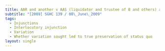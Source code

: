 ```yaml
---
title: AAR and another v AAS (liquidator and trustee of B and others) and others
subtitle: "[2009] SGHC 139 / 08\_June\_2009"
tags:
  - Injunctions
  - Interlocutory injunction
  - Variation
  - Whether variation sought led to true preservation of status quo
layout: single
---
```


